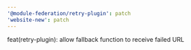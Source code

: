 ```yaml
---
'@module-federation/retry-plugin': patch
'website-new': patch
---
```


feat(retry-plugin): allow fallback function to receive failed URL
